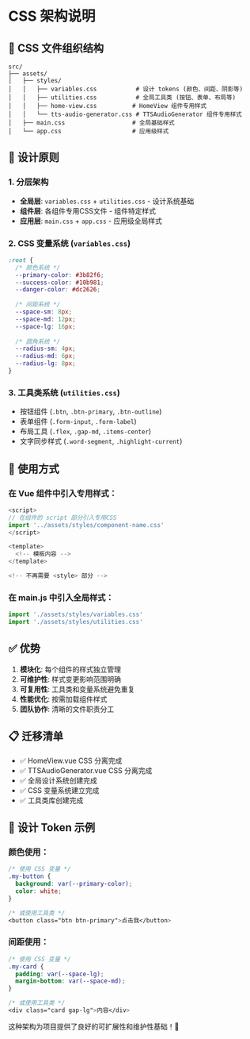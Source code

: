 # CSS 架构说明

## 📁 CSS 文件组织结构

```
src/
├── assets/
│   ├── styles/
│   │   ├── variables.css           # 设计 tokens (颜色、间距、阴影等)
│   │   ├── utilities.css           # 全局工具类 (按钮、表单、布局等)
│   │   ├── home-view.css          # HomeView 组件专用样式
│   │   └── tts-audio-generator.css # TTSAudioGenerator 组件专用样式
│   ├── main.css                   # 全局基础样式
│   └── app.css                    # 应用级样式
```

## 🎯 设计原则

### 1. **分层架构**
- **全局层**: `variables.css` + `utilities.css` - 设计系统基础
- **组件层**: 各组件专用CSS文件 - 组件特定样式
- **应用层**: `main.css` + `app.css` - 应用级全局样式

### 2. **CSS 变量系统** (`variables.css`)
```css
:root {
  /* 颜色系统 */
  --primary-color: #3b82f6;
  --success-color: #10b981;
  --danger-color: #dc2626;
  
  /* 间距系统 */
  --space-sm: 8px;
  --space-md: 12px;
  --space-lg: 16px;
  
  /* 圆角系统 */
  --radius-sm: 4px;
  --radius-md: 6px;
  --radius-lg: 8px;
}
```

### 3. **工具类系统** (`utilities.css`)
- 按钮组件 (`.btn`, `.btn-primary`, `.btn-outline`)
- 表单组件 (`.form-input`, `.form-label`)
- 布局工具 (`.flex`, `.gap-md`, `.items-center`)
- 文字同步样式 (`.word-segment`, `.highlight-current`)

## 🚀 使用方式

### 在 Vue 组件中引入专用样式：
```javascript
<script>
// 在组件的 script 部分引入专用CSS
import '../assets/styles/component-name.css'
</script>

<template>
  <!-- 模板内容 -->
</template>

<!-- 不再需要 <style> 部分 -->
```

### 在 main.js 中引入全局样式：
```javascript
import './assets/styles/variables.css'
import './assets/styles/utilities.css'
```

## ✅ 优势

1. **模块化**: 每个组件的样式独立管理
2. **可维护性**: 样式变更影响范围明确
3. **可复用性**: 工具类和变量系统避免重复
4. **性能优化**: 按需加载组件样式
5. **团队协作**: 清晰的文件职责分工

## 📋 迁移清单

- ✅ HomeView.vue CSS 分离完成
- ✅ TTSAudioGenerator.vue CSS 分离完成  
- ✅ 全局设计系统创建完成
- ✅ CSS 变量系统建立完成
- ✅ 工具类库创建完成

## 🎨 设计 Token 示例

### 颜色使用：
```css
/* 使用 CSS 变量 */
.my-button {
  background: var(--primary-color);
  color: white;
}

/* 或使用工具类 */
<button class="btn btn-primary">点击我</button>
```

### 间距使用：
```css
/* 使用 CSS 变量 */
.my-card {
  padding: var(--space-lg);
  margin-bottom: var(--space-md);
}

/* 或使用工具类 */
<div class="card gap-lg">内容</div>
```

这种架构为项目提供了良好的可扩展性和维护性基础！🎯
